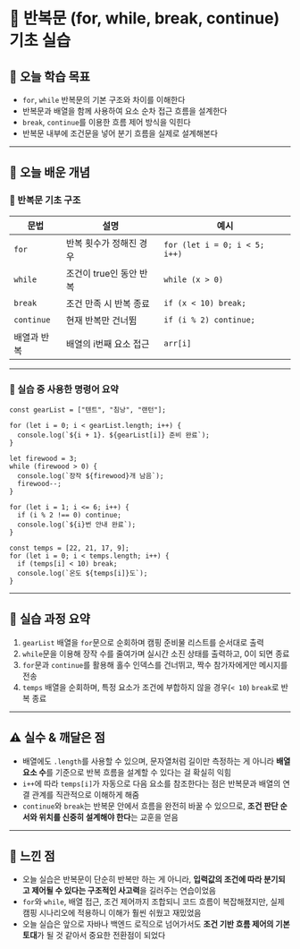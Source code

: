 # 📘 반복문 (for, while, break, continue) 기초 실습

## 🎯 오늘 학습 목표
- `for`, `while` 반복문의 기본 구조와 차이를 이해한다  
- 반복문과 배열을 함께 사용하여 요소 순차 접근 흐름을 설계한다  
- `break`, `continue`를 이용한 흐름 제어 방식을 익힌다  
- 반복문 내부에 조건문을 넣어 분기 흐름을 실제로 설계해본다

---

## 🧠 오늘 배운 개념

### 🔹 반복문 기초 구조

| 문법 | 설명 | 예시 |
|------|------|------|
| `for` | 반복 횟수가 정해진 경우 | `for (let i = 0; i < 5; i++)` |
| `while` | 조건이 true인 동안 반복 | `while (x > 0)` |
| `break` | 조건 만족 시 반복 종료 | `if (x < 10) break;` |
| `continue` | 현재 반복만 건너뜀 | `if (i % 2) continue;` |
| 배열과 반복 | 배열의 i번째 요소 접근 | `arr[i]` |

---

### 🔹 실습 중 사용한 명령어 요약

```
const gearList = ["텐트", "침낭", "랜턴"];

for (let i = 0; i < gearList.length; i++) {
  console.log(`${i + 1}. ${gearList[i]} 준비 완료`);
}

let firewood = 3;
while (firewood > 0) {
  console.log(`장작 ${firewood}개 남음`);
  firewood--;
}

for (let i = 1; i <= 6; i++) {
  if (i % 2 !== 0) continue;
  console.log(`${i}번 안내 완료`);
}

const temps = [22, 21, 17, 9];
for (let i = 0; i < temps.length; i++) {
  if (temps[i] < 10) break;
  console.log(`온도 ${temps[i]}도`);
}
```

---

## 🧪 실습 과정 요약
1. `gearList` 배열을 `for`문으로 순회하며 캠핑 준비물 리스트를 순서대로 출력  
2. `while`문을 이용해 장작 수를 줄여가며 실시간 소진 상태를 출력하고, 0이 되면 종료  
3. `for`문과 `continue`를 활용해 홀수 인덱스를 건너뛰고, 짝수 참가자에게만 메시지를 전송  
4. `temps` 배열을 순회하며, 특정 요소가 조건에 부합하지 않을 경우(`< 10`) `break`로 반복 종료

---

## ⚠️ 실수 & 깨달은 점
- 배열에도 `.length`를 사용할 수 있으며, 문자열처럼 길이만 측정하는 게 아니라 **배열 요소 수**를 기준으로 반복 흐름을 설계할 수 있다는 걸 확실히 익힘  
- `i++`에 따라 `temps[i]`가 자동으로 다음 요소를 참조한다는 점은 반복문과 배열의 연결 관계를 직관적으로 이해하게 해줌  
- `continue`와 `break`는 반복문 안에서 흐름을 완전히 바꿀 수 있으므로, **조건 판단 순서와 위치를 신중히 설계해야 한다**는 교훈을 얻음

---

## 💭 느낀 점
- 오늘 실습은 반복문이 단순히 반복만 하는 게 아니라, **입력값의 조건에 따라 분기되고 제어될 수 있다는 구조적인 사고력**을 길러주는 연습이었음  
- `for`와 `while`, 배열 접근, 조건 제어까지 조합되니 코드 흐름이 복잡해졌지만, 실제 캠핑 시나리오에 적용하니 이해가 훨씬 쉬웠고 재밌었음  
- 오늘 실습은 앞으로 자바나 백엔드 로직으로 넘어가서도 **조건 기반 흐름 제어의 기본 토대**가 될 것 같아서 중요한 전환점이 되었다
